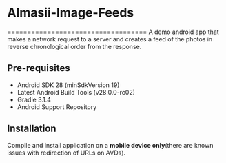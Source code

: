 # Almasii-Image-Feeds
===================================
A demo android app that makes a network request to a server and creates a feed of the photos in reverse chronological order from the response.

Pre-requisites
--------------

- Android SDK 28 (minSdkVersion 19)
- Latest Android Build Tools (v28.0.0-rc02)
- Gradle 3.1.4
- Android Support Repository

Installation
------------

Compile and install application on a **mobile device only**(there are known issues with redirection of URLs on AVDs).
